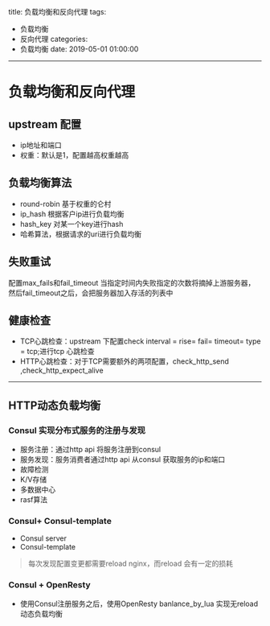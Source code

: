 title: 负载均衡和反向代理
tags:
  - 负载均衡
  - 反向代理
categories:
  - 负载均衡
date: 2019-05-01 01:00:00
---
# 负载均衡和反向代理
## upstream 配置
- ip地址和端口
- 权重：默认是1，配置越高权重越高  

## 负载均衡算法
- round-robin 基于权重的仑村
- ip_hash 根据客户ip进行负载均衡
- hash_key 对某一个key进行hash
- 哈希算法，根据请求的uri进行负载均衡

## 失败重试
配置max_fails和fail_timeout 当指定时间内失败指定的次数将摘掉上游服务器，然后fail_timeout之后，会把服务器加入存活的列表中

## 健康检查
- TCP心跳检查：upstream 下配置check interval = rise=  fail=  timeout=    type = tcp;进行tcp 心跳检查
- HTTP心跳检查：对于TCP需要额外的两项配置，check_http_send ,check_http_expect_alive
- - - -
## HTTP动态负载均衡
### Consul 实现分布式服务的注册与发现
- 服务注册：通过http api 将服务注册到consul
- 服务发现：服务消费者通过http api 从consul 获取服务的ip和端口
- 故障检测
- K/V存储
- 多数据中心
- rasf算法

### Consul+ Consul-template
- Consul server
- Consul-template
> 每次发现配置变更都需要reload nginx，而reload 会有一定的损耗  

### Consul + OpenResty
- 使用Consul注册服务之后，使用OpenResty banlance_by_lua 实现无reload 动态负载均衡


